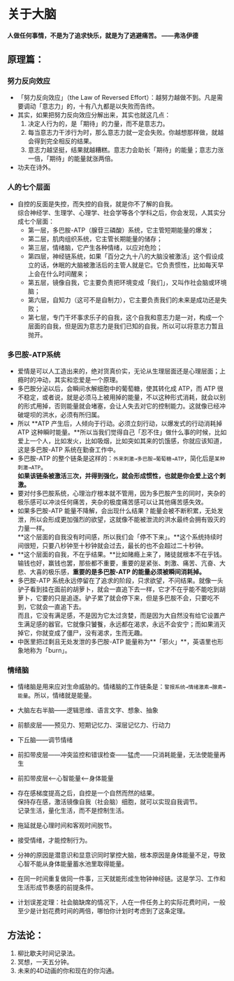 # 关于大脑

#### 人做任何事情，不是为了追求快乐，就是为了逃避痛苦。  ——弗洛伊德

## 原理篇：

### 努力反向效应
* 「努力反向效应」（the Law of Reversed Effort）：越努力越做不到。凡是需要调动「意志力」的，十有八九都是以失败而告终。
* 其实，如果把努力反向效应分解出来，其实也就这几点：
    1. 决定人行为的，是「期待」的力量，而不是意志力。
    2. 每当意志力干涉行为时，那么意志力就一定会失败。你越想那样做，就越会得到完全相反的结果。
    3. 意志力越坚挺，结果就越糟糕。意志力会助长「期待」的能量；意志力涨一倍，「期待」的能量就涨两倍。
* 功夫在诗外。

### 人的七个层面
* 自控的反面是失控，而失控的自我，就是你不了解的自我。  
综合神经学、生理学、心理学、社会学等各个学科之后，你会发现，人其实分成七个层面：
    - 第一层，多巴胺-ATP（腺苷三磷酸）系统，它主管短期能量的爆发；
    - 第二层，肌肉组织系统，它主管长期能量的储存；
    - 第三层，情绪脑，它产生各种情绪，以应对危险；
    - 第四层，神经链系统，如果「百分之九十八的大脑没被激活」这个假设成立的话，休眠的大脑被激活后的主管人就是它。它负责惯性，比如每天早上会在什么时间醒来；
    - 第五层，镜像自我，它主要负责把环境变成「我们」，又叫作社会脑或环境脑；
    - 第六层，自知力（这可不是自制力），它主要负责我们的未来是成功还是失败；
    - 第七层，专门干坏事求乐子的自我，这个自我和意志力是一对，构成一个层面的自我，但是因为意志力是我们已知的自我，所以可以将意志力暂且抛开。

### 多巴胺-ATP系统
* 爱情是可以人工造出来的，绝对货真价实，无论从生理层面还是心理层面；上瘾时的冲动，其实和恋爱是一个原理。
* 多巴胺分泌以后，会瞬间水解细胞中的葡萄糖，使其转化成 ATP，而 ATP 很不稳定，或者说，就是必须马上被用掉的能量，不以这种形式消耗，就会以别的形式用掉，否则能量就会堵塞，会让人失去对它的控制能力。这就像已经冲破堤坝的洪水，必须有所归属。     
* 所以 **ATP 产生后，人倾向于行动。必须立刻行动，以爆发式的行动消耗掉 ATP 这种瞬时能量。**所以当我们觉得自己「忍不住」做什么事的时候，比如爱上一个人，比如发火，比如吸烟，比如突如其来的饥饿感，你就应该知道，这是多巴胺-ATP 系统在勤奋工作中。
* 多巴胺-ATP 的整个链条是这样的：`外来刺激→多巴胺→葡萄糖→ATP`，简化后是`某种刺激→ATP`。     
**如果该链条被激活三次，并得到强化，就会形成惯性，也就是你会爱上这个刺激。**
* 要对付多巴胺系统，心理治疗根本就不管用，因为多巴胺产生的同时，夹杂的极乐感可以冲淡任何痛苦，夹杂的极度痛苦感可以让其他痛苦感失效。
* 如果多巴胺-ATP 能量不降解，会出现什么结果？能量会被不断积累，无处发泄，所以会形成更加强烈的欲望，这就像不能被泄流的洪水最终会拥有毁灭的力量一样。     
**这个层面的自我没有时间感，所以我们会「停不下来」。**这个系统持续时间很短，只要八秒钟至十秒钟就会过去，最长的也不会超过二十秒钟。 
* **这个层面的自我，不在乎结果。**比如赌瘾上来了，赌徒就根本不在乎钱。输钱也好，赢钱也罢，那些都不重要，重要的是紧张、刺激、痛苦、亢奋、大悲、大喜的极乐感，**重要的是多巴胺-ATP 的能量必须被瞬间消耗掉。**
* 多巴胺-ATP 系统永远停留在了追求的阶段，只求欲望，不问结果。就像一头驴子看到挂在面前的胡萝卜，就会一直追下去一样，它才不在乎能不能吃到胡萝卜，它要的只是追逐。驴子累了就会停下来，但是多巴胺不会，只要吃不到，它就会一直追下去。   
而且，它没有满足感，不是因为它太过贪婪，而是因为大自然没有给它设置产生满足感的器官。它就像只饕餮，永远都在渴求，永远不会安宁；而如果消灭掉它，你就变成了僵尸，没有渴求，生而无趣。
* 中医里把过剩且无处发泄的多巴胺-ATP 能量称为**「邪火」**，英语里也形象地称为「burn」。


### 情绪脑
* 情绪脑是用来应对生命威胁的。情绪脑的工作链条是：`警报系统→情绪激素→腺素→能量`。所以，情绪就是能量。



* 大脑左右半脑——逻辑思维、语言文字、想象、抽象
* 前额皮层——预见力、短期记忆力、深层记忆力、行动力
* 下丘脑——调节情绪
* 前扣带皮层——冲突监控和错误检查——猛虎——只消耗能量，无法使能量再生

* 前扣带皮层<——心智能量<——身体能量

* 存在感梯度提高之后，自控是一个自然而然的结果。    
保持存在感，激活镜像自我（社会脑）细胞，就可以实现自我调节。    
记录生活，量化生活，而不是控制生活。

* 拖延就是心理时间和客观时间脱节。

* 接受情绪，才能控制行为。  

* 分神的原因是潜意识和显意识同时掌控大脑，根本原因是身体能量不足，导致心智不能从身体能量蓄水池里取得能量。

* 在同一时间重复做同一件事，三天就能形成生物钟神经链。这是学习、工作和生活形成节奏感的前提条件。
* 计划误差定理：社会脑缺席的情况下，人在一件任务上的实际花费时间，一般至少是计划花费时间的两倍，哪怕你计划时考虑到了这条定理。


## 方法论：
1. 柳比歇夫时间记录法。  
2. 冥想，一天五分钟。    
3. 未来的4D动画的你和现在的你沟通。  